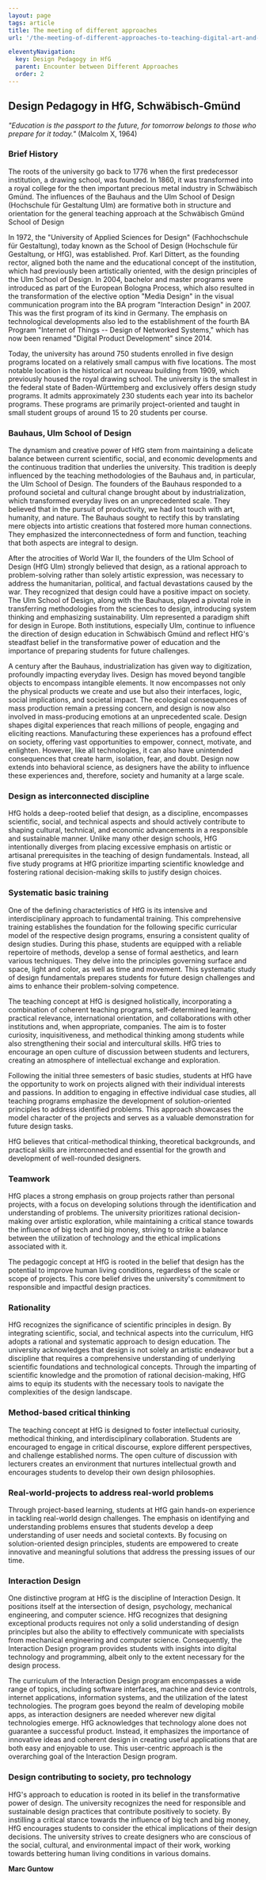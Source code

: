 ```yaml
---
layout: page
tags: article
title: The meeting of different approaches
url: '/the-meeting-of-different-approaches-to-teaching-digital-art-and-design/'

eleventyNavigation:
  key: Design Pedagogy in HfG
  parent: Encounter between Different Approaches
  order: 2
---
```


## Design Pedagogy in HfG, Schwäbisch-Gmünd

*"Education is the passport to the future, for tomorrow belongs to those who prepare for it today."* (Malcolm X, 1964)

### Brief History

The roots of the university go back to 1776 when the first predecessor
institution, a drawing school, was founded. In 1860, it was transformed
into a royal college for the then important precious metal industry in
Schwäbisch Gmünd. The influences of the Bauhaus and the Ulm School of
Design (Hochschule für Gestaltung Ulm) are formative both in structure
and orientation for the general teaching approach at the Schwäbisch
Gmünd School of Design

In 1972, the \"University of Applied Sciences for Design\"
(Fachhochschule für Gestaltung), today known as the School of Design
(Hochschule für Gestaltung, or HfG), was established. Prof. Karl
Dittert, as the founding rector, aligned both the name and the
educational concept of the institution, which had previously been
artistically oriented, with the design principles of the Ulm School of
Design. In 2004, bachelor and master programs were introduced as part of
the European Bologna Process, which also resulted in the transformation
of the elective option \"Media Design\" in the visual communication
program into the BA program \"Interaction Design\" in 2007. This was the
first program of its kind in Germany. The emphasis on technological
developments also led to the establishment of the fourth BA Program
\"Internet of Things -- Design of Networked Systems,\" which has now
been renamed \"Digital Product Development\" since 2014.

Today, the university has around 750 students enrolled in five design
programs located on a relatively small campus with five locations. The
most notable location is the historical art nouveau building from 1909,
which previously housed the royal drawing school. The university is the
smallest in the federal state of Baden-Württemberg and exclusively
offers design study programs. It admits approximately 230 students each
year into its bachelor programs. These programs are primarily
project-oriented and taught in small student groups of around 15 to 20
students per course.

### Bauhaus, Ulm School of Design

The dynamism and creative power of HfG stem from maintaining a delicate
balance between current scientific, social, and economic developments
and the continuous tradition that underlies the university. This
tradition is deeply influenced by the teaching methodologies of the
Bauhaus and, in particular, the Ulm School of Design. The founders of
the Bauhaus responded to a profound societal and cultural change brought
about by industrialization, which transformed everyday lives on an
unprecedented scale. They believed that in the pursuit of productivity,
we had lost touch with art, humanity, and nature. The Bauhaus sought to
rectify this by translating mere objects into artistic creations that
fostered more human connections. They emphasized the interconnectedness
of form and function, teaching that both aspects are integral to design.

After the atrocities of World War II, the founders of the Ulm School of
Design (HfG Ulm) strongly believed that design, as a rational approach
to problem-solving rather than solely artistic expression, was necessary
to address the humanitarian, political, and factual devastations caused
by the war. They recognized that design could have a positive impact on
society. The Ulm School of Design, along with the Bauhaus, played a
pivotal role in transferring methodologies from the sciences to design,
introducing system thinking and emphasizing sustainability. Ulm
represented a paradigm shift for design in Europe. Both institutions,
especially Ulm, continue to influence the direction of design education
in Schwäbisch Gmünd and reflect HfG\'s steadfast belief in the
transformative power of education and the importance of preparing
students for future challenges.

A century after the Bauhaus, industrialization has given way to
digitization, profoundly impacting everyday lives. Design has moved
beyond tangible objects to encompass intangible elements. It now
encompasses not only the physical products we create and use but also
their interfaces, logic, social implications, and societal impact. The
ecological consequences of mass production remain a pressing concern,
and design is now also involved in mass-producing emotions at an
unprecedented scale. Design shapes digital experiences that reach
millions of people, engaging and eliciting reactions. Manufacturing
these experiences has a profound effect on society, offering vast
opportunities to empower, connect, motivate, and enlighten. However,
like all technologies, it can also have unintended consequences that
create harm, isolation, fear, and doubt. Design now extends into
behavioral science, as designers have the ability to influence these
experiences and, therefore, society and humanity at a large scale.

### Design as interconnected discipline

HfG holds a deep-rooted belief that design, as a discipline, encompasses
scientific, social, and technical aspects and should actively contribute
to shaping cultural, technical, and economic advancements in a
responsible and sustainable manner. Unlike many other design schools,
HfG intentionally diverges from placing excessive emphasis on artistic
or artisanal prerequisites in the teaching of design fundamentals.
Instead, all five study programs at HfG prioritize imparting scientific
knowledge and fostering rational decision-making skills to justify
design choices.

### Systematic basic training

One of the defining characteristics of HfG is its intensive and
interdisciplinary approach to fundamental training. This comprehensive
training establishes the foundation for the following specific
curricular model of the respective design programs, ensuring a
consistent quality of design studies. During this phase, students are
equipped with a reliable repertoire of methods, develop a sense of
formal aesthetics, and learn various techniques. They delve into the
principles governing surface and space, light and color, as well as time
and movement. This systematic study of design fundamentals prepares
students for future design challenges and aims to enhance their
problem-solving competence.

The teaching concept at HfG is designed holistically, incorporating a
combination of coherent teaching programs, self-determined learning,
practical relevance, international orientation, and collaborations with
other institutions and, when appropriate, companies. The aim is to
foster curiosity, inquisitiveness, and methodical thinking among
students while also strengthening their social and intercultural skills.
HfG tries to encourage an open culture of discussion between students
and lecturers, creating an atmosphere of intellectual exchange and
exploration.

Following the initial three semesters of basic studies, students at HfG
have the opportunity to work on projects aligned with their individual
interests and passions. In addition to engaging in effective individual
case studies, all teaching programs emphasize the development of
solution-oriented principles to address identified problems. This
approach showcases the model character of the projects and serves as a
valuable demonstration for future design tasks.

HfG believes that critical-methodical thinking, theoretical backgrounds,
and practical skills are interconnected and essential for the growth and
development of well-rounded designers.

### Teamwork

HfG places a strong emphasis on group projects rather than personal
projects, with a focus on developing solutions through the
identification and understanding of problems. The university prioritizes
rational decision-making over artistic exploration, while maintaining a
critical stance towards the influence of big tech and big money,
striving to strike a balance between the utilization of technology and
the ethical implications associated with it.

The pedagogic concept at HfG is rooted in the belief that design has the
potential to improve human living conditions, regardless of the scale or
scope of projects. This core belief drives the university\'s commitment
to responsible and impactful design practices.

### Rationality

HfG recognizes the significance of scientific principles in design. By
integrating scientific, social, and technical aspects into the
curriculum, HfG adopts a rational and systematic approach to design
education. The university acknowledges that design is not solely an
artistic endeavor but a discipline that requires a comprehensive
understanding of underlying scientific foundations and technological
concepts. Through the imparting of scientific knowledge and the
promotion of rational decision-making, HfG aims to equip its students
with the necessary tools to navigate the complexities of the design
landscape.

### Method-based critical thinking

The teaching concept at HfG is designed to foster intellectual
curiosity, methodical thinking, and interdisciplinary collaboration.
Students are encouraged to engage in critical discourse, explore
different perspectives, and challenge established norms. The open
culture of discussion with lecturers creates an environment that
nurtures intellectual growth and encourages students to develop their
own design philosophies.

### Real-world-projects to address real-world problems

Through project-based learning, students at HfG gain hands-on experience
in tackling real-world design challenges. The emphasis on identifying
and understanding problems ensures that students develop a deep
understanding of user needs and societal contexts. By focusing on
solution-oriented design principles, students are empowered to create
innovative and meaningful solutions that address the pressing issues of
our time.

### Interaction Design

One distinctive program at HfG is the discipline of Interaction Design.
It positions itself at the intersection of design, psychology,
mechanical engineering, and computer science. HfG recognizes that
designing exceptional products requires not only a solid understanding
of design principles but also the ability to effectively communicate
with specialists from mechanical engineering and computer science.
Consequently, the Interaction Design program provides students with
insights into digital technology and programming, albeit only to the
extent necessary for the design process.

The curriculum of the Interaction Design program encompasses a wide
range of topics, including software interfaces, machine and device
controls, internet applications, information systems, and the
utilization of the latest technologies. The program goes beyond the
realm of developing mobile apps, as interaction designers are needed
wherever new digital technologies emerge. HfG acknowledges that
technology alone does not guarantee a successful product. Instead, it
emphasizes the importance of innovative ideas and coherent design in
creating useful applications that are both easy and enjoyable to use.
This user-centric approach is the overarching goal of the Interaction
Design program.

### Design contributing to society, pro technology

HfG\'s approach to education is rooted in its belief in the
transformative power of design. The university recognizes the need for
responsible and sustainable design practices that contribute positively
to society. By instilling a critical stance towards the influence of big
tech and big money, HfG encourages students to consider the ethical
implications of their design decisions. The university strives to create
designers who are conscious of the social, cultural, and environmental
impact of their work, working towards bettering human living conditions
in various domains.

**Marc Guntow**
